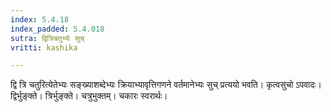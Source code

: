 ```yaml
---
index: 5.4.18
index_padded: 5.4.018
sutra: द्वित्रिचतुर्भ्यः सुच्
vritti: kashika

---
```

द्वि त्रि चतुरित्येतेभ्यः सङ्ख्याशब्देभ्यः क्रियाभ्यावृत्तिगणने वर्तमानेभ्यः सुच् प्रत्ययो भवति। कृत्वसुचो ऽपवादः। द्विर्भुङ्क्ते। त्रिर्भुङ्क्ते। चत्रुभुक्तम्। चकारः स्वरार्थः।